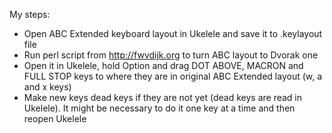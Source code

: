 My steps:

- Open ABC Extended keyboard layout in Ukelele and save it to .keylayout file
- Run perl script from http://fwvdijk.org to turn ABC layout to Dvorak one
- Open it in Ukelele, hold Option and drag DOT ABOVE, MACRON and FULL STOP keys
  to where they are in original ABC Extended layout (w, a and x keys)
- Make new keys dead keys if they are not yet (dead keys are read in Ukelele).
  It might be necessary to do it one key at a time and then reopen Ukelele
